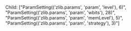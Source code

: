 Child: ["ParamSetting(('zlib.params', 'param', 'level'), 6)", "ParamSetting(('zlib.params', 'param', 'wbits'), 28)", "ParamSetting(('zlib.params', 'param', 'memLevel'), 5)", "ParamSetting(('zlib.params', 'param', 'strategy'), 3)"]